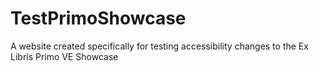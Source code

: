 # TestPrimoShowcase
A website created specifically for testing accessibility changes to the Ex Libris Primo VE Showcase
